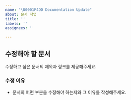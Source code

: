 ```yaml
---
name: "\U0001F4DD Documentation Update"
about: 문서 작업
title: ''
labels: ''
assignees: ''

---
```


## 수정해야 할 문서
수정하고 싶은 문서의 제목과 링크를 제공해주세요.

### 수정 이유
- 문서의 어떤 부분을 수정해야 하는지와 그 이유를 작성해주세요.
